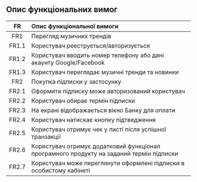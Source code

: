 ## Опис функціональних вимог
|FR|Опис функціональної вимоги|
|:-----:|:-----|
|FR1|Перегляд музичних трендів|
|FR1.1|Користувач рееструється/авторизується|
|FR1.2|Користувач вводить номер телефону або дані акаунту Google/Facebook|
|FR1.3|Користувач переглядає музичні тренди та новинки|
|FR2|Покупка підписки у застосунку|
|FR2.1|Оформити підписку може авторизований користувач|
|FR2.2|Користувач обирає термін підписки|
|FR2.3|На екрані відображається вікно Банку для оплати|
|FR2.4|Користувач натискає кнопку підтведження|
|FR2.5|Користувач отримує чек у листі після успішної транзакції|
|FR2.6|Користувач отримує додатковий функціонал програмного продукту на заданий термін підписки|
|FR2.7|Користувач може переглянути оформлені підписки в особистому кабінеті|
